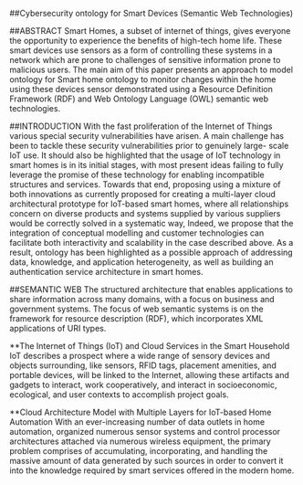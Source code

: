 ##Cybersecurity ontology for Smart Devices (Semantic Web Technologies)

##ABSTRACT
Smart Homes, a subset of internet of things, gives everyone the opportunity to experience the benefits of high-tech home life. These smart devices use sensors as a form of controlling these systems in a network which are prone to challenges of sensitive information prone to malicious users. The main aim of this paper presents an approach to model ontology for Smart home ontology to monitor changes within the home using these devices sensor demonstrated using a Resource Definition Framework (RDF) and Web Ontology Language (OWL) semantic web technologies.

##INTRODUCTION
With the fast proliferation of the Internet of Things various special security vulnerabilities have arisen. A main challenge has been to tackle these security vulnerabilities prior to genuinely large- scale IoT use. It should also be highlighted that the usage of IoT technology in smart homes is in its initial stages, with most present ideas failing to fully leverage the promise of these technology for enabling incompatible structures and services.
Towards that end, proposing using a mixture of both innovations as currently proposed for creating a multi-layer cloud architectural prototype for IoT-based smart homes, where all relationships concern on diverse products and systems supplied by various suppliers would be correctly solved in a systematic way, Indeed, we propose that the integration of conceptual modelling and customer technologies can facilitate both interactivity and scalability in the case described above. As a result, ontology has been highlighted as a possible approach of addressing data, knowledge, and application heterogeneity, as well as building an authentication service architecture in smart homes. 

##SEMANTIC WEB
The structured architecture that enables applications to share information across many domains, with a focus on business and government systems. The focus of web semantic systems is on the framework for resource description (RDF), which incorporates XML applications of URI types.

**The Internet of Things (IoT) and Cloud Services in the Smart Household
IoT describes a prospect where a wide range of sensory devices and objects surrounding, like sensors, RFID tags, placement amenities, and portable devices, will be linked to the Internet, allowing these artifacts and gadgets to interact, work cooperatively, and interact in socioeconomic, ecological, and user contexts to accomplish project goals.

**Cloud Architecture Model with Multiple Layers for IoT-based Home Automation
With an ever-increasing number of data outlets in home automation, organized numerous sensor systems and control processor architectures attached via numerous wireless equipment, the primary problem comprises of accumulating, incorporating, and handling the massive amount of data generated by such sources in order to convert it into the knowledge required by smart services offered in the modern home.
